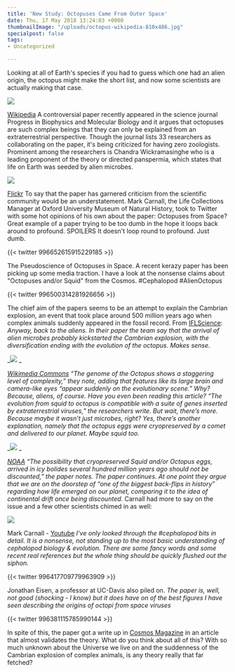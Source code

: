 ```yaml
---
title: 'New Study: Octopuses Came From Outer Space'
date: Thu, 17 May 2018 13:24:03 +0000
thumbnailImage: "/uploads/octopus-wikipedia-810x486.jpg"
specialpost: false
tags:
- Uncategorized

---
```

Looking at all of Earth's species if you had to guess which one had an alien origin, the octopus might make the short list, and now some scientists are actually making that case. 

![](http://newsattorneys.staging.wpengine.com/wp-content/uploads/2018/05/octopus-wikipedia-1024x614.jpg) 

[Wikipedia](https://en.wikipedia.org/wiki/Amphioctopus_marginatus) A controversial paper recently appeared in the science journal Progress in Biophysics and Molecular Biology and it argues that octopuses are such complex beings that they can only be explained from an extraterrestrial perspective. Though the journal lists 33 researchers as collaborating on the paper, it's being criticized for having zero zoologists. Prominent among the researchers is Chandra Wickramasinghe who is a leading proponent of the theory or directed panspermia, which states that life on Earth was seeded by alien microbes. 

![](http://newsattorneys.staging.wpengine.com/wp-content/uploads/2018/05/octopus-flickr-1024x680.jpg) 

[Flickr](https://www.flickr.com/photos/daugaard/2687998731) To say that the paper has garnered criticism from the scientific community would be an understatement. Mark Carnall, the Life Collections Manager at Oxford University Museum of Natural History, took to Twitter with some hot opinions of his own about the paper: Octopuses from Space? Great example of a paper trying to be too dumb in the hope it loops back around to profound. SPOILERS It doesn't loop round to profound. Just dumb. 

{{< twitter 996652615915229185 >}}

The Pseudoscience of Octopuses in Space. A recent kerazy paper has been picking up some media traction. I have a look at the nonsense claims about "Octopuses and/or Squid" from the Cosmos. #Cephalopod #AlienOctopus 

{{< twitter 996500314281926656 >}}

The chief aim of the papers seems to be an attempt to explain the Cambrian explosion, an event that took place around 500 million years ago when complex animals suddenly appeared in the fossil record. From [IFLScience](http://www.iflscience.com/space/new-study-suggests-evidence-that-octopuses-came-from-outer-space/): _Anyway, back to the aliens. In their paper the team say that the arrival of alien microbes probably kickstarted the Cambrian explosion, with the diversification ending with the evolution of the octopus. Makes sense._ 

_![](http://newsattorneys.staging.wpengine.com/wp-content/uploads/2018/05/cambrian-expolosion-fossils-wiki-commons-1024x892.jpg) _

[_Wikimedia Commons_](https://commons.wikimedia.org/wiki/File:Kainops_invius_lateral_and_ventral.JPG) _“The genome of the Octopus shows a staggering level of complexity,” they note, adding that features like its large brain and camera-like eyes “appear suddenly on the evolutionary scene.” Why? Because, aliens, of course. Have you even been reading this article? “The evolution from squid to octopus is compatible with a suite of genes inserted by extraterrestrial viruses,” the researchers write. But wait, there’s more. Because maybe it wasn’t just microbes, right? Yes, there’s another explanation, namely that the octopus eggs were cryopreserved by a comet and delivered to our planet. Maybe squid too._ 

_![](http://newsattorneys.staging.wpengine.com/wp-content/uploads/2018/05/squid-noaa.jpg) _

[_NOAA_](http://www.noaanews.noaa.gov/stories/s845.htm) _“The possibility that cryopreserved Squid and/or Octopus eggs, arrived in icy bolides several hundred million years ago should not be discounted,” the paper notes. The paper continues. At one point they argue that we are on the doorstep of “one of the biggest back-flips in history” regarding how life emerged on our planet, comparing it to the idea of continental drift once being discounted._ Carnall had more to say on the issue and a few other scientists chimed in as well: 

![](http://newsattorneys.staging.wpengine.com/wp-content/uploads/2018/05/mark-carnall-youtube-1024x576.jpg) 

Mark Carnall - [Youtube](https://www.youtube.com/watch?v=wSRY9q3ipvs) _I've only looked through the #cephalopod bits in detail. It is a nonsense, not standing up to the most basic understanding of cephalopod biology & evolution. There are some fancy words and some recent real references but the whole thing should be quickly flushed out the siphon._ 

{{< twitter 996417709779963909 >}}

Jonathan Eisen, a professor at UC-Davis also piled on. _The paper is, well, not good (shocking - I know) but it does have on of the best figures I have seen describing the origins of octopi from space viruses_ 

{{< twitter 996381115785990144 >}}

In spite of this, the paper got a write up in [Cosmos Magazine](https://cosmosmagazine.com/biology/viruses-et-and-the-octopus-from-space-the-return-of-panspermia) in an article that almost validates the theory. What do you think about all of this? With so much unknown about the Universe we live on and the suddenness of the Cambrian explosion of complex animals, is any theory really that far fetched?